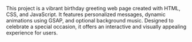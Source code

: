 

This project is a vibrant birthday greeting web page created with HTML, CSS, and JavaScript. It features personalized messages, dynamic animations using GSAP, and optional background music. Designed to celebrate a special occasion, it offers an interactive and visually appealing experience for users.
